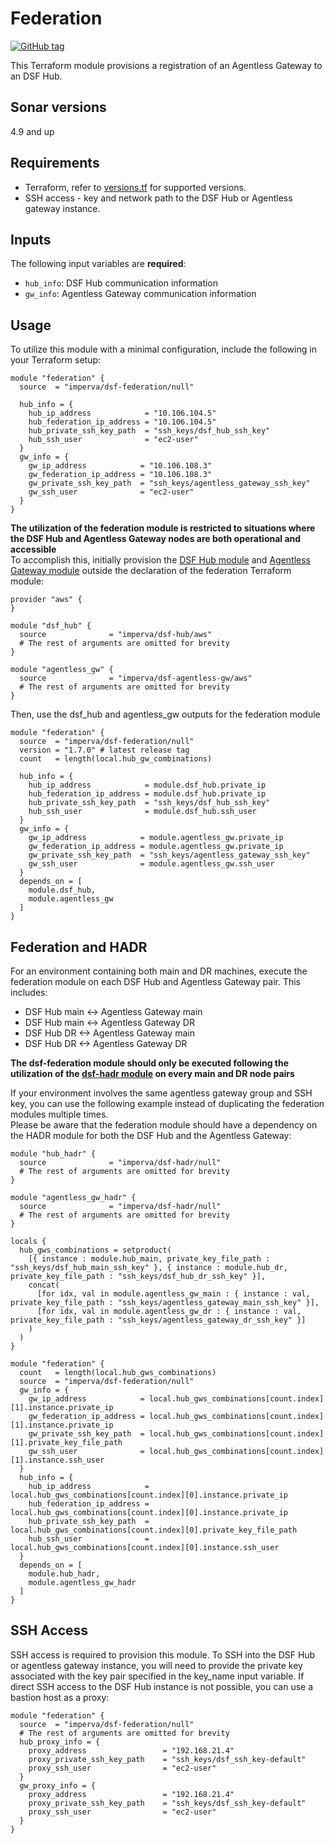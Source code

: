 # Federation
[![GitHub tag](https://img.shields.io/github/v/tag/imperva/dsfkit.svg)](https://github.com/imperva/dsfkit/tags)

This Terraform module provisions a registration of an Agentless Gateway to an DSF Hub.

## Sonar versions
4.9 and up

## Requirements
* Terraform, refer to [versions.tf](https://github.com/imperva/dsfkit/blob/master/modules/null/federation/versions.tf) for supported versions.
* SSH access - key and network path to the DSF Hub or Agentless gateway instance.

## Inputs

The following input variables are **required**:

* `hub_info`: DSF Hub communication information
* `gw_info`: Agentless Gateway communication information

## Usage

To utilize this module with a minimal configuration, include the following in your Terraform setup:

```
module "federation" {
  source  = "imperva/dsf-federation/null"

  hub_info = {
    hub_ip_address            = "10.106.104.5"
    hub_federation_ip_address = "10.106.104.5"
    hub_private_ssh_key_path  = "ssh_keys/dsf_hub_ssh_key"
    hub_ssh_user              = "ec2-user"
  }
  gw_info = {
    gw_ip_address            = "10.106.108.3"
    gw_federation_ip_address = "10.106.108.3"
    gw_private_ssh_key_path  = "ssh_keys/agentless_gateway_ssh_key"
    gw_ssh_user              = "ec2-user"
  }
}
```

**The utilization of the federation module is restricted to situations where the DSF Hub and Agentless Gateway nodes are both operational and accessible**<br>
To accomplish this, initially provision the [DSF Hub module](https://registry.terraform.io/modules/imperva/dsf-hub/aws/latest) 
and [Agentless Gateway module](https://registry.terraform.io/modules/imperva/dsf-agentless-gw/aws/latest) outside the declaration of the federation Terraform module:

```
provider "aws" {
}

module "dsf_hub" {
  source              = "imperva/dsf-hub/aws"
  # The rest of arguments are omitted for brevity
}

module "agentless_gw" {
  source              = "imperva/dsf-agentless-gw/aws"
  # The rest of arguments are omitted for brevity
}
```
Then, use the dsf_hub and agentless_gw outputs for the federation module

```
module "federation" {
  source  = "imperva/dsf-federation/null"
  version = "1.7.0" # latest release tag
  count   = length(local.hub_gw_combinations)

  hub_info = {
    hub_ip_address            = module.dsf_hub.private_ip
    hub_federation_ip_address = module.dsf_hub.private_ip
    hub_private_ssh_key_path  = "ssh_keys/dsf_hub_ssh_key"
    hub_ssh_user              = module.dsf_hub.ssh_user
  }
  gw_info = {
    gw_ip_address            = module.agentless_gw.private_ip
    gw_federation_ip_address = module.agentless_gw.private_ip
    gw_private_ssh_key_path  = "ssh_keys/agentless_gateway_ssh_key"
    gw_ssh_user              = module.agentless_gw.ssh_user
  }
  depends_on = [
    module.dsf_hub,
    module.agentless_gw
  ]
}
```

## Federation and HADR
For an environment containing both main and DR machines, execute the federation module on each DSF Hub and Agentless Gateway pair. 
This includes: 
* DSF Hub main <-> Agentless Gateway main
* DSF Hub main <-> Agentless Gateway DR
* DSF Hub DR <-> Agentless Gateway main 
* DSF Hub DR <-> Agentless Gateway DR<br>

**The dsf-federation module should only be executed following the utilization of the [dsf-hadr module](https://registry.terraform.io/modules/imperva/dsf-hadr/null/latest) on every main and DR node pairs**

If your environment involves the same agentless gateway group and SSH key, you can use the following example instead of duplicating the federation modules multiple times.<br>
Please be aware that the federation module should have a dependency on the HADR module for both the DSF Hub and the Agentless Gateway:

```
module "hub_hadr" {
  source              = "imperva/dsf-hadr/null"
  # The rest of arguments are omitted for brevity
}

module "agentless_gw_hadr" {
  source              = "imperva/dsf-hadr/null"
  # The rest of arguments are omitted for brevity
}

locals {
  hub_gws_combinations = setproduct(
    [{ instance : module.hub_main, private_key_file_path : "ssh_keys/dsf_hub_main_ssh_key" }, { instance : module.hub_dr, private_key_file_path : "ssh_keys/dsf_hub_dr_ssh_key" }],
    concat(
      [for idx, val in module.agentless_gw_main : { instance : val, private_key_file_path : "ssh_keys/agentless_gateway_main_ssh_key" }],
      [for idx, val in module.agentless_gw_dr : { instance : val, private_key_file_path : "ssh_keys/agentless_gateway_dr_ssh_key" }]
    )
  )
}

module "federation" {
  count   = length(local.hub_gws_combinations)
  source  = "imperva/dsf-federation/null"
  gw_info = {
    gw_ip_address            = local.hub_gws_combinations[count.index][1].instance.private_ip
    gw_federation_ip_address = local.hub_gws_combinations[count.index][1].instance.private_ip
    gw_private_ssh_key_path  = local.hub_gws_combinations[count.index][1].private_key_file_path
    gw_ssh_user              = local.hub_gws_combinations[count.index][1].instance.ssh_user
  }
  hub_info = {
    hub_ip_address            = local.hub_gws_combinations[count.index][0].instance.private_ip
    hub_federation_ip_address = local.hub_gws_combinations[count.index][0].instance.private_ip
    hub_private_ssh_key_path  = local.hub_gws_combinations[count.index][0].private_key_file_path
    hub_ssh_user              = local.hub_gws_combinations[count.index][0].instance.ssh_user
  }
  depends_on = [
    module.hub_hadr,
    module.agentless_gw_hadr
  ]
}
```


## SSH Access
SSH access is required to provision this module. To SSH into the DSF Hub or agentless gateway instance, you will need to provide the private key associated with the key pair specified in the 
key_name input variable. If direct SSH access to the DSF Hub instance is not possible, you can use a bastion host as a proxy:

```
module "federation" {
  source  = "imperva/dsf-federation/null"
  # The rest of arguments are omitted for brevity
  hub_proxy_info = {
    proxy_address                 = "192.168.21.4"
    proxy_private_ssh_key_path    = "ssh_keys/dsf_ssh_key-default"
    proxy_ssh_user                = "ec2-user"
  }  
  gw_proxy_info = {
    proxy_address                 = "192.168.21.4"
    proxy_private_ssh_key_path    = "ssh_keys/dsf_ssh_key-default"
    proxy_ssh_user                = "ec2-user"
  }
}
```
